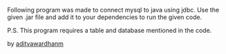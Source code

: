 Following program was made to connect mysql to java using jdbc.
Use the given .jar file and add it to your dependencies to run the given code.

P.S. This program requires a table and database mentioned in the code.

by [adityawardhanm](https://github.com/adityawardhanm)
